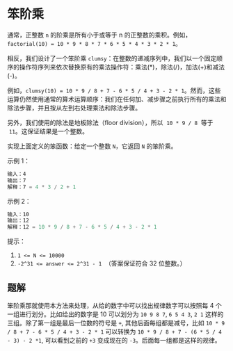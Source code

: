 # 笨阶乘

通常，正整数 `n` 的阶乘是所有小于或等于 n 的正整数的乘积。例如，`factorial(10) = 10 * 9 * 8 * 7 * 6 * 5 * 4 * 3 * 2 * 1`。

相反，我们设计了一个笨阶乘 `clumsy`：在整数的递减序列中，我们以一个固定顺序的操作符序列来依次替换原有的乘法操作符：乘法(\*)，除法(/)，加法(+)和减法(-)。

例如，`clumsy(10) = 10 * 9 / 8 + 7 - 6 * 5 / 4 + 3 - 2 * 1`。然而，这些运算仍然使用通常的算术运算顺序：我们在任何加、减步骤之前执行所有的乘法和除法步骤，并且按从左到右处理乘法和除法步骤。

另外，我们使用的除法是地板除法（floor division），所以  `10 * 9 / 8`  等于  `11`。这保证结果是一个整数。

实现上面定义的笨函数：给定一个整数 `N`，它返回 `N` 的笨阶乘。

示例 1：

```ts
输入：4
输出：7
解释：7 = 4 * 3 / 2 + 1
```

示例 2：

```ts
输入：10
输出：12
解释：12 = 10 * 9 / 8 + 7 - 6 * 5 / 4 + 3 - 2 * 1
```

提示：

1. `1 <= N <= 10000`
2. `-2^31 <= answer <= 2^31 - 1`  （答案保证符合 32 位整数。）

## 题解

笨阶乘那就使用本方法来处理，从给的数字中可以找出规律数字可以按照每 4 个一组进行划分。比如给出的数字是 10 可以划分为
`10 9 8 7`, `6 5 4 3`, `2 1` 这样的三组。除了第一组是最后一位数的符号是 `+`, 其他后面每组都是减号，比如 `10 * 9 / 8 + 7 - 6 * 5 / 4 + 3 - 2 * 1`
可以转换为 `10 * 9 / 8 + 7 - (6 * 5 / 4 - 3) - 2 *1`, 可以看到之前的 `+3` 变成现在的 `-3`。后面每一组都是这样的规律。
